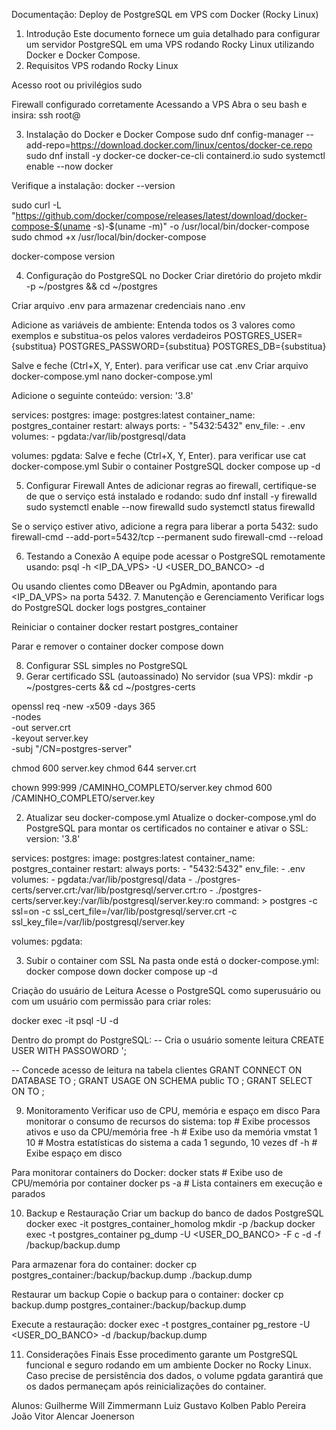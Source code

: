 Documentação: Deploy de PostgreSQL em VPS com Docker (Rocky Linux)
1. Introdução
Este documento fornece um guia detalhado para configurar um servidor PostgreSQL em uma VPS rodando Rocky Linux utilizando Docker e Docker Compose.
2. Requisitos
VPS rodando Rocky Linux


Acesso root ou privilégios sudo


Firewall configurado corretamente
Acessando a VPS
Abra o seu bash e insira:  ssh root@<seu ip>

3. Instalação do Docker e Docker Compose
sudo dnf config-manager --add-repo=https://download.docker.com/linux/centos/docker-ce.repo
sudo dnf install -y docker-ce docker-ce-cli containerd.io
sudo systemctl enable --now docker

Verifique a instalação:
docker --version

sudo curl -L "https://github.com/docker/compose/releases/latest/download/docker-compose-$(uname -s)-$(uname -m)" -o /usr/local/bin/docker-compose
sudo chmod +x /usr/local/bin/docker-compose

docker-compose version

4. Configuração do PostgreSQL no Docker
Criar diretório do projeto
mkdir -p ~/postgres && cd ~/postgres

Criar arquivo .env para armazenar credenciais
nano .env

Adicione as variáveis de ambiente:
Entenda todos os 3 valores como exemplos e substitua-os pelos valores verdadeiros
POSTGRES_USER={substitua}
POSTGRES_PASSWORD={substitua}
POSTGRES_DB={substitua}

Salve e feche (Ctrl+X, Y, Enter).
para verificar use
cat .env
Criar arquivo docker-compose.yml
nano docker-compose.yml

Adicione o seguinte conteúdo:
version: '3.8'

services:
  postgres:
    image: postgres:latest
    container_name: postgres_container
    restart: always
    ports:
      - "5432:5432"
    env_file:
      - .env
    volumes:
      - pgdata:/var/lib/postgresql/data

volumes:
  pgdata:
Salve e feche (Ctrl+X, Y, Enter).
para verificar use
cat docker-compose.yml
Subir o container PostgreSQL
docker compose up -d

5. Configurar Firewall
Antes de adicionar regras ao firewall, certifique-se de que o serviço está instalado e rodando:
sudo dnf install -y firewalld
sudo systemctl enable --now firewalld
sudo systemctl status firewalld

Se o serviço estiver ativo, adicione a regra para liberar a porta 5432:
sudo firewall-cmd --add-port=5432/tcp --permanent
sudo firewall-cmd --reload

6. Testando a Conexão
A equipe pode acessar o PostgreSQL remotamente usando:
psql -h <IP_DA_VPS> -U <USER_DO_BANCO> -d <DATABASE>

Ou usando clientes como DBeaver ou PgAdmin, apontando para <IP_DA_VPS> na porta 5432.
7. Manutenção e Gerenciamento
Verificar logs do PostgreSQL
docker logs postgres_container

Reiniciar o container
docker restart postgres_container

Parar e remover o container
docker compose down

8. Configurar SSL simples no PostgreSQL
1.  Gerar certificado SSL (autoassinado)
No servidor (sua VPS):
mkdir -p ~/postgres-certs && cd ~/postgres-certs

openssl req -new -x509 -days 365 \
  -nodes \
  -out server.crt \
  -keyout server.key \
  -subj "/CN=postgres-server"

chmod 600 server.key
chmod 644 server.crt

chown 999:999 /CAMINHO_COMPLETO/server.key
chmod 600 /CAMINHO_COMPLETO/server.key

2.  Atualizar seu docker-compose.yml
Atualize o docker-compose.yml do PostgreSQL para montar os certificados no container e ativar o SSL:
version: '3.8'

services:
  postgres:
    image: postgres:latest
    container_name: postgres_container
    restart: always
    ports:
      - "5432:5432"
    env_file:
      - .env
    volumes:
      - pgdata:/var/lib/postgresql/data
      - ./postgres-certs/server.crt:/var/lib/postgresql/server.crt:ro
      - ./postgres-certs/server.key:/var/lib/postgresql/server.key:ro
    command: >
      postgres -c ssl=on
               -c ssl_cert_file=/var/lib/postgresql/server.crt
               -c ssl_key_file=/var/lib/postgresql/server.key

volumes:
  pgdata:

3.  Subir o container com SSL
Na pasta onde está o docker-compose.yml:
docker compose down
docker compose up -d


Criação do usuário de Leitura
Acesse o PostgreSQL como superusuário ou com um usuário com permissão para criar roles:


docker exec -it <CONTAINER> psql -U <USER> -d <DATABASE>

Dentro do prompt do PostgreSQL:
-- Cria o usuário somente leitura
CREATE USER <USER> WITH PASSOWORD '<PASSWORD>;

-- Concede acesso de leitura na tabela clientes
GRANT CONNECT ON DATABASE <DATABASE> TO <USER>;
GRANT USAGE ON SCHEMA public TO <USER>;
GRANT SELECT ON <TABLE> TO <USER>;

9. Monitoramento
Verificar uso de CPU, memória e espaço em disco
Para monitorar o consumo de recursos do sistema:
top          # Exibe processos ativos e uso da CPU/memória
free -h      # Exibe uso da memória
vmstat 1 10  # Mostra estatísticas do sistema a cada 1 segundo, 10 vezes
df -h        # Exibe espaço em disco


Para monitorar containers do Docker:
docker stats  # Exibe uso de CPU/memória por container
docker ps -a  # Lista containers em execução e parados


10. Backup e Restauração
Criar um backup do banco de dados PostgreSQL
docker exec -it postgres_container_homolog mkdir -p /backup
docker exec -t postgres_container pg_dump -U <USER_DO_BANCO> -F c -d <DATABASE> -f /backup/backup.dump

Para armazenar fora do container:
docker cp postgres_container:/backup/backup.dump ./backup.dump

Restaurar um backup
Copie o backup para o container:
docker cp backup.dump postgres_container:/backup/backup.dump

Execute a restauração:
docker exec -t postgres_container pg_restore -U <USER_DO_BANCO> -d <DATABASE> /backup/backup.dump



11. Considerações Finais
Esse procedimento garante um PostgreSQL funcional e seguro rodando em um ambiente Docker no Rocky Linux. Caso precise de persistência dos dados, o volume pgdata garantirá que os dados permaneçam após reinicializações do container.

Alunos:
Guilherme Will Zimmermann
Luiz Gustavo Kolben
Pablo Pereira
João Vitor Alencar
Joenerson
